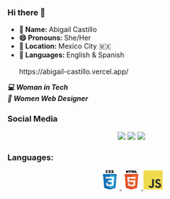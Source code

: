 

### Hi there 👋
<ul>

<li><b>👤 Name:  </b> Abigail Castillo </li>
<li><b>😄 Pronouns: </b>  She/Her </li>
<li><b>📍 Location:  </b> Mexico City 🇲🇽 </li>
<li><b>📣 Languages: </b>  English & Spanish </li>
<br>
https://abigail-castillo.vercel.app/
	
</ul>

  <p align="left"><i><b>
  💻 Woman in Tech<br>
  💚 Women Web Designer<br>
  </i></b></p>

<h3> Social Media </h3>
</div>

<div align="center">
  <a href="https://www.instagram.com/abigail_dsign/" target="_blank"><img src="https://img.shields.io/badge/-Instagram-%23E4405F?style=for-the-badge&logo=instagram&logoColor=white" target="_blank"></a>
  <a href="https://www.linkedin.com/in/abigail-castillo-dsign/" target="_blank"><img src="https://img.shields.io/badge/-LinkedIn-%230077B5?style=for-the-badge&logo=linkedin&logoColor=white" target="_blank"></a> 
  <a href="mailto:castillo.abigail.design@gmail.com"><img src="https://img.shields.io/badge/-Gmail-%23333?style=for-the-badge&logo=gmail&logoColor=white&color=red" target="_blank"></a>
 

<h3 align="left">Languages:</h3>
	<a href="https://www.w3schools.com/css/" target="_blank"> <img src="https://raw.githubusercontent.com/devicons/devicon/master/icons/css3/css3-original-wordmark.svg" alt="css3" width="40" height="40"/> </a>
	<a href="https://www.w3.org/html/" target="_blank"> <img src="https://raw.githubusercontent.com/devicons/devicon/master/icons/html5/html5-original-wordmark.svg" alt="html5" width="40" height="40"/> </a>
	<a href="https://developer.mozilla.org/en-US/docs/Web/JavaScript" target="_blank"> <img src="https://raw.githubusercontent.com/devicons/devicon/master/icons/javascript/javascript-original.svg" alt="javascript" width="40" height="40"/> 

</p>

<!--
**Kyo-8013/Kyo-8013** is a ✨ _special_ ✨ repository because its `README.md` (this file) appears on your GitHub profile.

Here are some ideas to get you started:

- 🔭 I’m currently working on ...
- 🌱 I’m currently learning ...
- 👯 I’m looking to collaborate on ...
- 🤔 I’m looking for help with ...
- 💬 Ask me about ...
- 📫 How to reach me: ...
- 😄 Pronouns: ...
- ⚡ Fun fact: ...
-->
